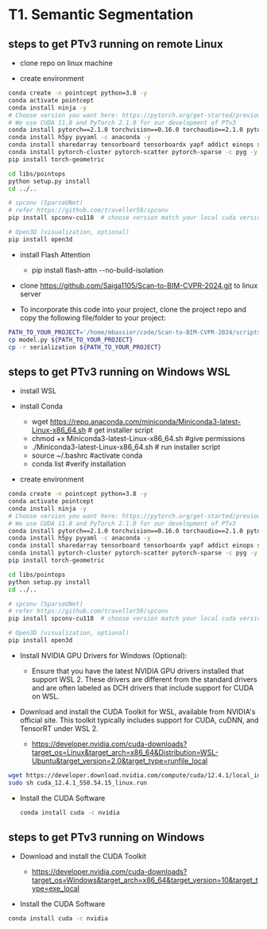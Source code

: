 # T1. Semantic Segmentation


## steps to get PTv3 running on remote Linux

- clone repo on linux machine


- create environment
```bash
conda create -n pointcept python=3.8 -y
conda activate pointcept
conda install ninja -y
# Choose version you want here: https://pytorch.org/get-started/previous-versions/
# We use CUDA 11.8 and PyTorch 2.1.0 for our development of PTv3
conda install pytorch==2.1.0 torchvision==0.16.0 torchaudio==2.1.0 pytorch-cuda=11.8 -c pytorch -c nvidia
conda install h5py pyyaml -c anaconda -y
conda install sharedarray tensorboard tensorboardx yapf addict einops scipy plyfile termcolor timm -c conda-forge -y
conda install pytorch-cluster pytorch-scatter pytorch-sparse -c pyg -y
pip install torch-geometric

cd libs/pointops
python setup.py install
cd ../..

# spconv (SparseUNet)
# refer https://github.com/traveller59/spconv
pip install spconv-cu118  # choose version match your local cuda version

# Open3D (visualization, optional)
pip install open3d
```
- install Flash Attention
    - pip install flash-attn --no-build-isolation

- clone https://github.com/Saiga1105/Scan-to-BIM-CVPR-2024.git to linux server

- To incorporate this code into your project, clone the project repo and copy the following file/folder to your project:
```bash
PATH_TO_YOUR_PROJECT='/home/mbassier/code/Scan-to-BIM-CVPR-2024/scripts'
cp model.py ${PATH_TO_YOUR_PROJECT} 
cp -r serialization ${PATH_TO_YOUR_PROJECT}
```


## steps to get PTv3 running on Windows WSL

- install WSL
- install Conda
    - wget https://repo.anaconda.com/miniconda/Miniconda3-latest-Linux-x86_64.sh # get installer script
    - chmod +x Miniconda3-latest-Linux-x86_64.sh #give permissions
    - ./Miniconda3-latest-Linux-x86_64.sh # run installer script
    - source ~/.bashrc #activate conda
    - conda list #verify installation

- create environment
```bash
conda create -n pointcept python=3.8 -y
conda activate pointcept
conda install ninja -y
# Choose version you want here: https://pytorch.org/get-started/previous-versions/
# We use CUDA 11.8 and PyTorch 2.1.0 for our development of PTv3
conda install pytorch==2.1.0 torchvision==0.16.0 torchaudio==2.1.0 pytorch-cuda=11.8 -c pytorch -c nvidia
conda install h5py pyyaml -c anaconda -y
conda install sharedarray tensorboard tensorboardx yapf addict einops scipy plyfile termcolor timm -c conda-forge -y
conda install pytorch-cluster pytorch-scatter pytorch-sparse -c pyg -y
pip install torch-geometric

cd libs/pointops
python setup.py install
cd ../..

# spconv (SparseUNet)
# refer https://github.com/traveller59/spconv
pip install spconv-cu118  # choose version match your local cuda version

# Open3D (visualization, optional)
pip install open3d
```

- Install NVIDIA GPU Drivers for Windows (Optional):
    - Ensure that you have the latest NVIDIA GPU drivers installed that support WSL 2. These drivers are different from the standard drivers and are often labeled as DCH drivers that include support for CUDA on WSL.

- Download and install the CUDA Toolkit for WSL, available from NVIDIA's official site. This toolkit typically includes support for CUDA, cuDNN, and TensorRT under WSL 2.
    - https://developer.nvidia.com/cuda-downloads?target_os=Linux&target_arch=x86_64&Distribution=WSL-Ubuntu&target_version=2.0&target_type=runfile_local
```bash
wget https://developer.download.nvidia.com/compute/cuda/12.4.1/local_installers/cuda_12.4.1_550.54.15_linux.run
sudo sh cuda_12.4.1_550.54.15_linux.run
```

- Install the CUDA Software
    ```bash
    conda install cuda -c nvidia
    ```

## steps to get PTv3 running on Windows
- Download and install the CUDA Toolkit
    - https://developer.nvidia.com/cuda-downloads?target_os=Windows&target_arch=x86_64&target_version=10&target_type=exe_local

- Install the CUDA Software
```bash
conda install cuda -c nvidia
```